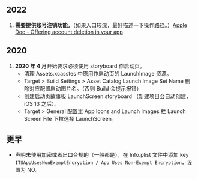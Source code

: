 

## 2022

1. **需要提供账号注销功能。**（如果入口较深，最好描述一下操作路径。）[Apple Doc - Offering account deletion in your app](https://developer.apple.com/support/offering-account-deletion-in-your-app/)



## 2020

1. **2020 年 4 月**开始要求必须使用 storyboard 作启动页。
   - 清理 Assets.xcasstes 中原用作启动页的 LaunchImage 资源。
   - Target > Build Settings > Asset Catalog Launch Image Set Name 删除对应配置启动图片名。（否则 Build 会提示报错）
   - 创建启动页故事板 LaunchScreen.storyboard （新建项目会自动创建，iOS 13 之后）。
   - Target > General 配置里 App Icons and Launch Images 栏 Launch Screen File 下拉选择 LaunchScreen。 



## 更早

- 声明未使用加密或者出口合规的（一般都是），在 Info.plist 文件中添加 key `ITSAppUsesNonExemptEncryption / App Uses Non-Exempt Encryption`，设置为 NO。